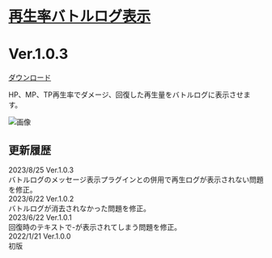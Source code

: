 # [再生率バトルログ表示](https://raw.githubusercontent.com/nuun888/MZ/master/NUUN_PlaybackRateBattleLog.js)
# Ver.1.0.3
[ダウンロード](https://raw.githubusercontent.com/nuun888/MZ/master/NUUN_PlaybackRateBattleLog.js)

HP、MP、TP再生率でダメージ、回復した再生量をバトルログに表示させます。  

![画像](img/PlaybackRateBattleLog1.png)  

## 更新履歴
2023/8/25 Ver.1.0.3  
バトルログのメッセージ表示プラグインとの併用で再生ログが表示されない問題を修正。  
2023/6/22 Ver.1.0.2  
バトルログが消去されなかった問題を修正。  
2023/6/22 Ver.1.0.1  
回復時のテキストで-が表示されてしまう問題を修正。  
2022/1/21 Ver.1.0.0  
初版  
